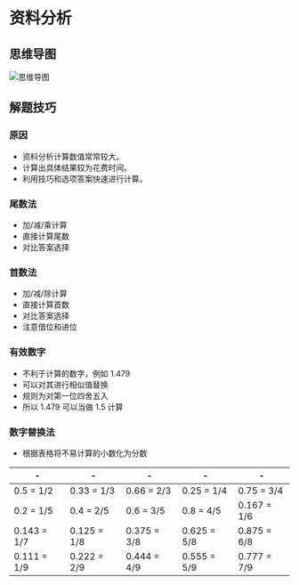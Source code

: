 # 资料分析

## 思维导图

![思维导图](https://raw.githubusercontent.com/pushmetop/civil-service-exam/master/assets/images/资料分析.png)

## 解题技巧

### 原因

* 资料分析计算数值常常较大。
* 计算出具体结果较为花费时间。
* 利用技巧和选项答案快速进行计算。

### 尾数法

* 加/减/乘计算
* 直接计算尾数
* 对比答案选择

### 首数法

* 加/减/除计算
* 直接计算首数
* 对比答案选择
* 注意借位和进位

### 有效数字

* 不利于计算的数字，例如 1.479
* 可以对其进行相似值替换
* 规则为对第一位四舍五入
* 所以 1.479 可以当做 1.5 计算

### 数字替换法

* 根据表格将不易计算的小数化为分数

| - | - | - | - | - |
| --- | --- | --- | --- | --- |
| 0.5 = 1/2 | 0.33 = 1/3 | 0.66 = 2/3 | 0.25 = 1/4 | 0.75 = 3/4 |
| 0.2 = 1/5 | 0.4 = 2/5 | 0.6 = 3/5 | 0.8 = 4/5 | 0.167 = 1/6 |
| 0.143 = 1/7 | 0.125 = 1/8 | 0.375 = 3/8 | 0.625 = 5/8 | 0.875 = 6/8 |
| 0.111 = 1/9 | 0.222 = 2/9 | 0.444 = 4/9 | 0.555 = 5/9 | 0.777 = 7/9 |